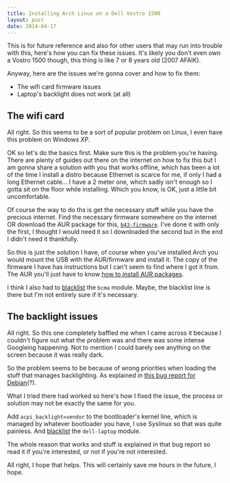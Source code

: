 ```yaml
---
title: Installing Arch Linux on a Dell Vostro 1500
layout: post
date: 2014-04-17
---
```

This is for future reference and also for other users that may run into trouble with this, here's how you can fix these issues. It's likely you don't even own a Vostro 1500 though, this thing is like 7 or 8 years old (2007 AFAIK).

Anyway, here are the issues we're gonna cover and how to fix them:

- The wifi card firmware issues
- Laptop's backlight does not work (at all)

## The wifi card

All right. So this seems to be a sort of popular problem on Linux, I even have this problem on Windows XP.

OK so let's do the basics first. Make sure this is the problem you're having. There are plenty of guides out there on the internet on how to fix this but I am gonna share a solution with you that works offline, which has been a lot of the time I install a distro because Ethernet is scarce for me, if only I had a long Ethernet cable... I have a 2 meter one, which sadly isn't enough so I gotta sit on the floor while installing. Which you know, is OK, just a little bit uncomfortable.

Of course the way to do ths is get the necessary stuff while you have the precious internet. Find the necessary firmware somewhere on the internet OR download the AUR package for this, [`b43-firmware`](https://aur.archlinux.org/packages/b43-firmware/). I've done it with only the first, I thought I would need it so I downloaded the second but in the end I didn't need it thankfully.

So this is just the solution I have, of course when you've installed Arch you would mount the USB with the AUR/firmware and install it. The copy of the firmware I have has instructions but I can't seem to find where I got it from. The AUR you'll just have to know [how to install AUR packages](https://wiki.archlinux.org/index.php/Arch_User_Repository#Installing_packages).

I think I also had to [blacklist](https://wiki.archlinux.org/index.php/Kernel_modules#Blacklisting) the `bcma` module. Maybe, the blacklist line is there but I'm not entirely sure if it's necessary.

## The backlight issues

All right. So this one completely baffled me when I came across it because I couldn't figure out what the problem was and there was some intense Googleing happening. Not to mention I could barely see anything on the screen because it was really dark.

So the problem seems to be because of wrong priorities when loading the stuff that manages backlighting. As explained in [this bug report for Debian](https://bugs.debian.org/cgi-bin/bugreport.cgi?msg=5;att=0;bug=651741)(?).

What I tried there had worked so here's how I fixed the issue, the process or solution may not be exactly the same for you.

Add `acpi_backlight=vendor` to the bootloader's kernel line, which is managed by whatever bootloader you have, I use Syslinux so that was quite painless. And [blacklist](https://wiki.archlinux.org/index.php/Kernel_modules#Blacklisting) the `dell-laptop` module.

The whole reason that works and stuff is explained in that bug report so read it if you're interested, or not if you're not interested.

All right, I hope that helps. This will certainly save me hours in the future, I hope.
